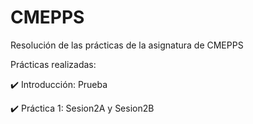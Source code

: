 # CMEPPS

Resolución de las prácticas de la asignatura de CMEPPS

Prácticas realizadas:

  ✔️ Introducción:  Prueba
  
  ✔️ Práctica 1:  Sesion2A y Sesion2B
